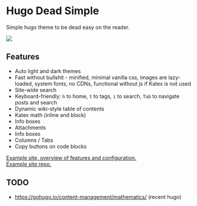# Hugo Dead Simple

Simple hugo theme to be dead easy on the reader.

<img src="https://raw.githubusercontent.com/barklan/hugo-dead-simple/main/images/screenshot.png"/>

## Features

- Auto light and dark themes
- Fast without bullshit - minified, minimal vanilla css, images are lazy-loaded, system fonts, no CDNs, functional without js if Katex is not used
- Site-wide search
- Keyboard-friendly: `h` to home, `t` to tags, `i` to search, `Tab` to navigate posts and search
- Dynamic wiki-style table of contents
- Katex math (inline and block)
- Info boxes
- Attachments
- Info boxes
- Columns / Tabs
- Copy buttons on code blocks

[Example site, overview of features and configuration.](https://hugo-dead-simple.netlify.app/post/hugo-dead-simple/) \
[Example site repo.](https://github.com/barklan/hugo-dead-simple-example)

## TODO

- https://gohugo.io/content-management/mathematics/ (recent hugo)
